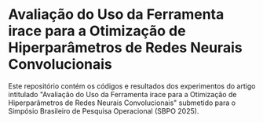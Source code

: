 # Avaliação do Uso da Ferramenta irace para a Otimização de Hiperparâmetros de Redes Neurais Convolucionais

 Este repositório contém os códigos e resultados dos experimentos do artigo intitulado "Avaliação do Uso da Ferramenta irace para a Otimização de Hiperparâmetros de Redes Neurais Convolucionais" submetido para o Simpósio Brasileiro de Pesquisa Operacional (SBPO 2025).
<!-- Autores:
 - Camilla Rodrigues de M. Fernandes (camilla.r.fernandes@edu.unirio.br),
 - Pedro Nuno de S. Moura (pedro.moura@uniriotec.br),
 - Adriana C. F. Alvim (adriana@uniriotec.br). -->

